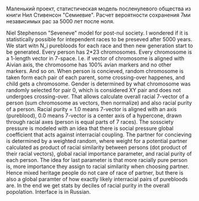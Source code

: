 Маленький проект, статистическая модель посленулевого общества из книги Нил Стивенсон "Семиевие". Расчет вероятности сохранения 7ми независимых рас за 5000 лет после ноля.

Niel Stephenson "Seveneve" model for post-nul society. I wondered if it is statistically possible for intependent races to be preseved after 5000 years.
We start witn N_i purebloods for each race and then new generation start to be generated. Every person has 2*23 chromosomes. Every chromosome is a 1-length vector in 7-space. I.e. if vector of chromosome is aligned with Aivian axis, the chromosome has 100% avian markers and no other markers. And so on. When person is concieved, random chromosome is taken form each pair of each parent, some crossing-over happenes, and child gets a chromosome. Gender is determined by what chromosome was randomly selected for pair 0, which is considered XY pair and does not undergoes crossing-over. That allows calculate overall racial 7-vector of a person (sum chromosome as vectors, then normalize) and also racial purity of a person. Racial purity = 1.0 means 7-vector is aligned with an axis (pureblood), 0.0 means 7-vector is a center axis of a hypercone, drawn through racial axes (person is equal parts of 7 races).
The sossciety pressure is modeled with an idea that there is social pressure global coefficient that acts against interracial coupling. The partner for concieving is determined by a weighted random, where weight for a potential partner calculated as product of racial similarity between persons (dot product of their racial vectors), global racial importance parameter, and racial purity of each person. The idea for last parameter is that more racially pure person is, more importance they assign to racial similarity when choosing partner. Hence mixed heritage people do not care of race of partner, but there is also a global paramter of how exactly likely interracial pairs of purebloods are.
In the end we get stats by deciles of racial purity in the overall popolation. 
Interface is in Russian.
